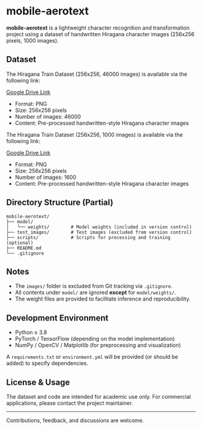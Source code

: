 # mobile-aerotext

**mobile-aerotext** is a lightweight character recognition and transformation project using a dataset of handwritten Hiragana character images (256x256 pixels, 1000 images).

## Dataset

The Hiragana Train Dataset (256x256, 46000 images) is available via the following link:

[Google Drive Link](https://drive.google.com/file/d/1oKIFJD2T-bTw3Y_d1SU3SvIjHKCjCq6v/view?usp=drive_link)

- Format: PNG
- Size: 256x256 pixels
- Number of images: 46000
- Content: Pre-processed handwritten-style Hiragana character images

The Hiragana Train Dataset (256x256, 1000 images) is available via the following link:

[Google Drive Link](https://drive.google.com/file/d/1A-qv_GlGpE46OKY9vRzmBpvBK3dWHcFS/view?usp=drive_link)

- Format: PNG
- Size: 256x256 pixels
- Number of images: 1600
- Content: Pre-processed handwritten-style Hiragana character images

## Directory Structure (Partial)

```
mobile-aerotext/
├── model/
│   └── weights/        # Model weights (included in version control)
├── test_images/        # Test images (excluded from version control)
├── scripts/            # Scripts for processing and training (optional)
├── README.md
└── .gitignore
```

## Notes

- The `images/` folder is excluded from Git tracking via `.gitignore`.
- All contents under `model/` are ignored **except** for `model/weights/`.
- The weight files are provided to facilitate inference and reproducibility.

## Development Environment

- Python ≥ 3.8
- PyTorch / TensorFlow (depending on the model implementation)
- NumPy / OpenCV / Matplotlib (for preprocessing and visualization)

A `requirements.txt` or `environment.yml` will be provided (or should be added) to specify dependencies.

## License & Usage

The dataset and code are intended for academic use only. For commercial applications, please contact the project maintainer.

---

Contributions, feedback, and discussions are welcome.
